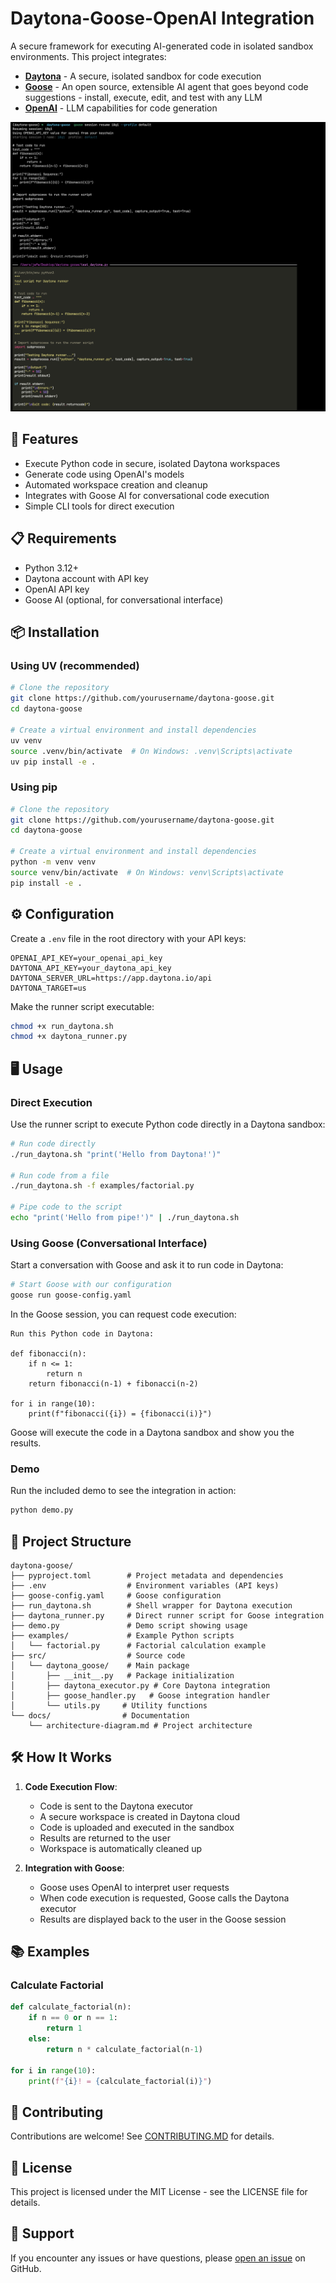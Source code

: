 # Daytona-Goose-OpenAI Integration

A secure framework for executing AI-generated code in isolated sandbox environments. This project integrates:

- **[Daytona](https://app.daytona.io)** - A secure, isolated sandbox for code execution
- **[Goose](https://github.com/block/goose-plugins)** - An open source, extensible AI agent that goes beyond code suggestions - install, execute, edit, and test with any LLM
- **[OpenAI](https://openai.com)** - LLM capabilities for code generation

![Architecture Diagram](docs/goose-code-execution.png)

## 🚀 Features

- Execute Python code in secure, isolated Daytona workspaces
- Generate code using OpenAI's models
- Automated workspace creation and cleanup
- Integrates with Goose AI for conversational code execution
- Simple CLI tools for direct execution

## 📋 Requirements

- Python 3.12+
- Daytona account with API key
- OpenAI API key
- Goose AI (optional, for conversational interface)

## 📦 Installation

### Using UV (recommended)

```bash
# Clone the repository
git clone https://github.com/yourusername/daytona-goose.git
cd daytona-goose

# Create a virtual environment and install dependencies
uv venv
source .venv/bin/activate  # On Windows: .venv\Scripts\activate
uv pip install -e .
```

### Using pip

```bash
# Clone the repository
git clone https://github.com/yourusername/daytona-goose.git
cd daytona-goose

# Create a virtual environment and install dependencies
python -m venv venv
source venv/bin/activate  # On Windows: venv\Scripts\activate
pip install -e .
```

## ⚙️ Configuration

Create a `.env` file in the root directory with your API keys:

```
OPENAI_API_KEY=your_openai_api_key
DAYTONA_API_KEY=your_daytona_api_key
DAYTONA_SERVER_URL=https://app.daytona.io/api
DAYTONA_TARGET=us
```

Make the runner script executable:

```bash
chmod +x run_daytona.sh
chmod +x daytona_runner.py
```

## 🖥️ Usage

### Direct Execution

Use the runner script to execute Python code directly in a Daytona sandbox:

```bash
# Run code directly
./run_daytona.sh "print('Hello from Daytona!')"

# Run code from a file
./run_daytona.sh -f examples/factorial.py

# Pipe code to the script
echo "print('Hello from pipe!')" | ./run_daytona.sh
```

### Using Goose (Conversational Interface)

Start a conversation with Goose and ask it to run code in Daytona:

```bash
# Start Goose with our configuration
goose run goose-config.yaml
```

In the Goose session, you can request code execution:

```
Run this Python code in Daytona:

def fibonacci(n):
    if n <= 1:
        return n
    return fibonacci(n-1) + fibonacci(n-2)

for i in range(10):
    print(f"fibonacci({i}) = {fibonacci(i)}")
```

Goose will execute the code in a Daytona sandbox and show you the results.

### Demo

Run the included demo to see the integration in action:

```bash
python demo.py
```

## 📁 Project Structure

```
daytona-goose/
├── pyproject.toml        # Project metadata and dependencies
├── .env                  # Environment variables (API keys)
├── goose-config.yaml     # Goose configuration
├── run_daytona.sh        # Shell wrapper for Daytona execution
├── daytona_runner.py     # Direct runner script for Goose integration
├── demo.py               # Demo script showing usage
├── examples/             # Example Python scripts
│   └── factorial.py      # Factorial calculation example
├── src/                  # Source code
│   └── daytona_goose/    # Main package
│       ├── __init__.py   # Package initialization
│       ├── daytona_executor.py # Core Daytona integration
│       ├── goose_handler.py   # Goose integration handler
│       └── utils.py     # Utility functions
└── docs/                # Documentation
    └── architecture-diagram.md # Project architecture
```

## 🛠️ How It Works

1. **Code Execution Flow**:
   - Code is sent to the Daytona executor
   - A secure workspace is created in Daytona cloud
   - Code is uploaded and executed in the sandbox
   - Results are returned to the user
   - Workspace is automatically cleaned up

2. **Integration with Goose**:
   - Goose uses OpenAI to interpret user requests
   - When code execution is requested, Goose calls the Daytona executor
   - Results are displayed back to the user in the Goose session

## 📚 Examples

### Calculate Factorial

```python
def calculate_factorial(n):
    if n == 0 or n == 1:
        return 1
    else:
        return n * calculate_factorial(n-1)

for i in range(10):
    print(f"{i}! = {calculate_factorial(i)}")
```

## 🤝 Contributing

Contributions are welcome! See [CONTRIBUTING.MD](CONTRIBUTING.MD) for details.

## 📄 License

This project is licensed under the MIT License - see the LICENSE file for details.

## 💬 Support

If you encounter any issues or have questions, please [open an issue](https://github.com/yourusername/daytona-goose/issues) on GitHub.